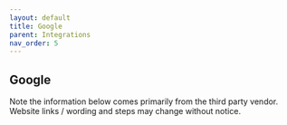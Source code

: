 ```yaml
---
layout: default
title: Google
parent: Integrations
nav_order: 5
---
```


## Google

Note the information below comes primarily from the third party vendor. Website links / wording and steps may change without notice. 
